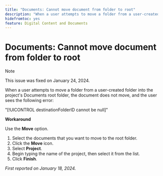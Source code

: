 ```yaml
---
title: "Documents: Cannot move document from folder to root"
description: "When a user attempts to move a folder from a user-created folder into the project's Documents root folder, the document does not move, and the user sees an error."
hidefromtoc: yes
feature: Digital Content and Documents
---
```


# Documents: Cannot move document from folder to root

>[!NOTE]
>
>This issue was fixed on January 24, 2024.

When a user attempts to move a folder from a user-created folder into the project's Documents root folder, the document does not move, and the user sees the following error:

"[!UICONTROL destinationFolderlD cannot be null]"

**Workaround**

Use the **Move** option.

1. Select the documents that you want to move to the root folder. 
1. Click the **Move** icon.
1. Select **Project**.
1. Begin typing the name of the project, then select it from the list.
1. Click **Finish**.

_First reported on January 18, 2024._
